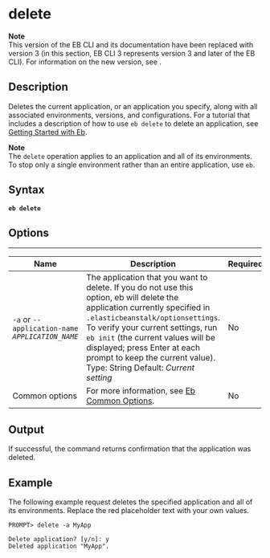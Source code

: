 # delete<a name="delete"></a>

**Note**  
 This version of the EB CLI and its documentation have been replaced with version 3 \(in this section, EB CLI 3 represents version 3 and later of the EB CLI\)\. For information on the new version, see \. 

## Description<a name="deletedescription"></a>

Deletes the current application, or an application you specify, along with all associated environments, versions, and configurations\. For a tutorial that includes a description of how to use `eb delete` to delete an application, see [Getting Started with Eb](command-reference-get-started.md)\.

**Note**  
The `delete` operation applies to an application and all of its environments\. To stop only a single environment rather than an entire application, use ` eb `\.

## Syntax<a name="deletesyntax"></a>

 **`eb delete`** 

## Options<a name="deleteoptions"></a>


****  

|  **Name**  |  **Description**  |  **Required**  | 
| --- | --- | --- | 
|  `-a` or `--application-name` *`APPLICATION_NAME`*   |  The application that you want to delete\. If you do not use this option, eb will delete the application currently specified in `.elasticbeanstalk/optionsettings`\. To verify your current settings, run `eb init` \(the current values will be displayed; press Enter at each prompt to keep the current value\)\. Type: String Default: *Current setting*  |  No  | 
|  Common options  |  For more information, see [Eb Common Options](eb-cmd-options.md)\.  |  No  | 

## Output<a name="deleteoutput"></a>

If successful, the command returns confirmation that the application was deleted\.

## Example<a name="deleteexample"></a>

The following example request deletes the specified application and all of its environments\. Replace the red placeholder text with your own values\.

```
PROMPT> delete -a MyApp

Delete application? [y/n]: y
Deleted application "MyApp".
```